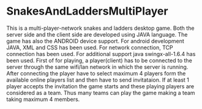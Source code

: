 # SnakesAndLaddersMultiPlayer
This is a multi-player-network snakes and ladders desktop game. Both the server side and the client side are developed using JAVA language. The game has also the ANDROID  device support. For android development JAVA, XML and CSS has been used. For network connection, TCP connection has been used. For additional support java swingx-all-1.6.4 has been used. First of for playing, a player(client) has to be connected to the server through the same wifi/lan network in which the server is running. After connecting the player have to select maximum 4 players form the available online players list and then have to send invitataion. If at least 1 player accepts the invitation the game starts and these playing players are considered as a team. Thus many teams can play the game making a team taking maximum 4 members.
